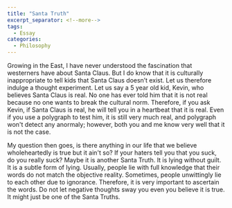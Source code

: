 ```yaml
---
title: "Santa Truth"
excerpt_separator: <!--more-->
tags:
  - Essay
categories:
  - Philosophy
---
```

Growing in the East, I have never understood the fascination that westerners have about Santa Claus. But I do know that it is culturally inappropriate to tell kids that Santa Claus doesn’t exist. Let us therefore indulge a thought experiment. Let us say a 5 year old kid, Kevin, who believes Santa Claus is real. No one has ever told him that it is not real because no one wants to break the cultural norm. Therefore, if you ask Kevin, if Santa Claus is real, he will tell you in a heartbeat that it is real. Even if you use a polygraph to test him, it is still very much real, and polygraph won't detect any anormaly; however, both you and me know very well that it is not the case.

My question then goes, is there anything in our life that we believe wholeheartedly is true but it ain't so? If your haters tell you that you suck, do you really suck? Maybe it is another Santa Truth. It is lying without guilt. It is a subtle form of lying. Usually, people lie with full knowledge that their words do not match the objective reality. Sometimes, people unwittingly lie to each other due to ignorance. Therefore, it is very important to ascertain the words. Do not let negative thoughts sway you even you believe it is true. It might just be one of the Santa Truths.